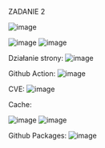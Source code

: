 ZADANIE 2

![image](https://github.com/lukas5555510/DOCKER_ZAD2/assets/83607788/6951ee5a-f656-4a1f-8bb9-c4b2e892264d)

![image](https://github.com/lukas5555510/DOCKER_ZAD2/assets/83607788/adb7c623-3918-49be-b915-147a8f5613f3)
![image](https://github.com/lukas5555510/DOCKER_ZAD2/assets/83607788/9b467f6e-6daf-40e5-be40-33e5d8c36b6a)

Działanie strony:
![image](https://github.com/lukas5555510/DOCKER_ZAD2/assets/83607788/0781d35c-bc93-4d90-8a5c-943b1b360f9b)

Github Action:
![image](https://github.com/lukas5555510/DOCKER_ZAD2/assets/83607788/a4b1ad76-5135-469e-8384-b4961671b558)

CVE:
![image](https://github.com/lukas5555510/DOCKER_ZAD2/assets/83607788/c6e91d59-16af-45b1-b6f2-31f45f85ebde)

Cache:

![image](https://github.com/lukas5555510/DOCKER_ZAD2/assets/83607788/55058441-372b-45ce-ac27-4501e730e69e)
![image](https://github.com/lukas5555510/DOCKER_ZAD2/assets/83607788/a1251488-95cb-4789-a723-95bde30ac7f3)

Github Packages:
![image](https://github.com/lukas5555510/DOCKER_ZAD2/assets/83607788/45848b9a-5118-4dc7-955d-a9c5a7ece19e)

